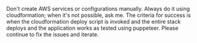 
Don't create AWS services or configurations manually.  Always do it using cloudformation; when it's not possible, ask me.  The criteria for success is when the cloudformation deploy script is invoked and the entire 
  stack deploys and the application works as tested using puppeteer.  Please continue to fix the issues and iterate.
